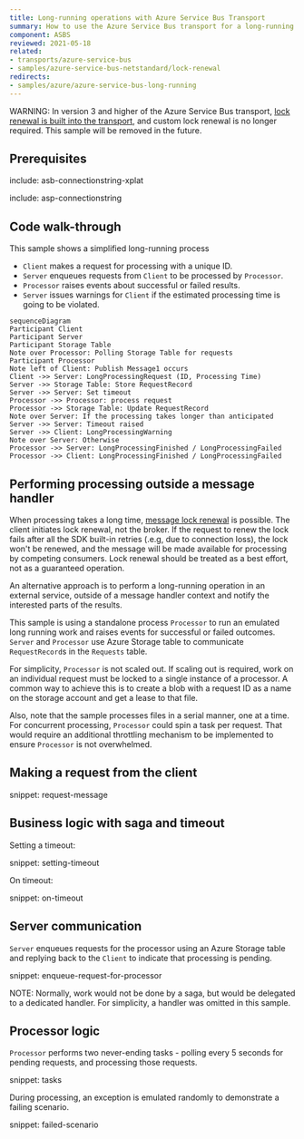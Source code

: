 ```yaml
---
title: Long-running operations with Azure Service Bus Transport
summary: How to use the Azure Service Bus transport for a long-running process
component: ASBS
reviewed: 2021-05-18
related:
- transports/azure-service-bus
- samples/azure-service-bus-netstandard/lock-renewal
redirects:
- samples/azure/azure-service-bus-long-running
---
```


WARNING: In version 3 and higher of the Azure Service Bus transport, [lock renewal is built into the transport](/transports/azure-service-bus/configuration.md#lock-renewal), and custom lock renewal is no longer required. This sample will be removed in the future.

## Prerequisites

include: asb-connectionstring-xplat

include: asp-connectionstring

## Code walk-through

This sample shows a simplified long-running process

* `Client` makes a request for processing with a unique ID.
* `Server` enqueues requests from `Client` to be processed by `Processor`.
* `Processor` raises events about successful or failed results.
* `Server` issues warnings for `Client` if the estimated processing time is going to be violated.

```mermaid
sequenceDiagram
Participant Client
Participant Server
Participant Storage Table
Note over Processor: Polling Storage Table for requests
Participant Processor
Note left of Client: Publish Message1 occurs
Client ->> Server: LongProcessingRequest (ID, Processing Time)
Server ->> Storage Table: Store RequestRecord
Server ->> Server: Set timeout
Processor ->> Processor: process request
Processor ->> Storage Table: Update RequestRecord
Note over Server: If the processing takes longer than anticipated
Server ->> Server: Timeout raised
Server ->> Client: LongProcessingWarning
Note over Server: Otherwise
Processor ->> Server: LongProcessingFinished / LongProcessingFailed
Processor ->> Client: LongProcessingFinished / LongProcessingFailed
```

## Performing processing outside a message handler

When processing takes a long time, [message lock renewal](/transports/azure-service-bus/configuration.md#lock-renewal) is possible. The client initiates lock renewal, not the broker. If the request to renew the lock fails after all the SDK built-in retries (.e.g, due to connection loss), the lock won't be renewed, and the message will be made available for processing by competing consumers. Lock renewal should be treated as a best effort, not as a guaranteed operation.

An alternative approach is to perform a long-running operation in an external service, outside of a message handler context and notify the interested parts of the results.

This sample is using a standalone process `Processor` to run an emulated long running work and raises events for successful or failed outcomes. `Server` and `Processor` use Azure Storage table to communicate `RequestRecord`s in the `Requests` table.

For simplicity, `Processor` is not scaled out. If scaling out is required, work on an individual request must be locked to a single instance of a processor. A common way to achieve this is to create a blob with a request ID as a name on the storage account and get a lease to that file.

Also, note that the sample processes files in a serial manner, one at a time. For concurrent processing, `Processor` could spin a task per request. That would require an additional throttling mechanism to be implemented to ensure `Processor` is not overwhelmed.

## Making a request from the client

snippet: request-message

## Business logic with saga and timeout

Setting a timeout:

snippet: setting-timeout

On timeout:

snippet: on-timeout

## Server communication

`Server` enqueues requests for the processor using an Azure Storage table and replying back to the `Client` to indicate that processing is pending.

snippet: enqueue-request-for-processor

NOTE: Normally, work would not be done by a saga, but would be delegated to a dedicated handler. For simplicity, a handler was omitted in this sample.

## Processor logic

`Processor` performs two never-ending tasks - polling every 5 seconds for pending requests, and processing those requests.

snippet: tasks

During processing, an exception is emulated randomly to demonstrate a failing scenario.

snippet: failed-scenario
